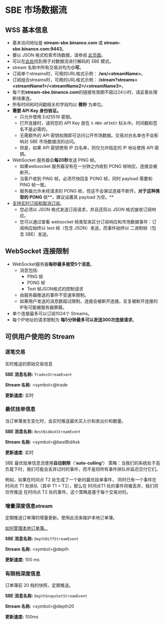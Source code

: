 # SBE 市场数据流

## WSS 基本信息

* 基本访问地址是 **stream-sbe.binance.com** 或 **stream-sbe.binance.com:9443**。
* 要以 JSON 格式检索市场数据，请参阅 [此页面](web-socket-streams_CN.md)。
* 可以在[此处](https://github.com/binance/binance-spot-api-docs/blob/master/sbe/schemas/stream_1_0.xml)找到用于对数据流进行解码的 SBE 模式。
* stream 名称中所有交易对均为**小写**。
* 订阅单个streams时，可用的URL格式示例： **/ws/\<streamName\>**。
* 订阅组合streams时，可用的URL格式示例： **/stream?streams=\<streamName1\>/\<streamName2\>/\<streamName3\>**。
* 每个到**stream-sbe.binance.com**的链接有效期不超过24小时，请妥善处理断线重连。
* 所有时间和时间戳相关的字段均以 **微秒** 为单位。
* **需要 API Key 身份验证。**
  * 只允许使用 Ed25519 密钥。
  * 打开连接时，请将您的 API Key 放在 `X-MBX-APIKEY` 标头中。时间戳和签名不是必需的。
  * 无需额外的 API 密钥权限即可访问公开市场数据。交易对白名单也不会影响对 SBE 市场数据流的访问。
  * 但是，如果 API 密钥使用 IP 白名单，则仅允许指定的 IP 地址使用 API 密钥。
* WebSocket 服务器会**每20秒**发送 PING 帧。
  * 如果websocket 服务器没有在一分钟之内收到 PONG 帧响应，连接会被断开。
  * 当客户收到 PING 帧，必须尽快回复 PONG 帧，同时 payload 需要和 PING  帧一致。
  * 服务器允许未经请求的 PONG 帧，但这不会保证连接不断开。**对于这种类型的 PONG** 帧**，建议设置其 payload 为空。**
* [支持实时订阅和取消订阅](web-socket-streams_CN.md#实时订阅/取消数据流)。
  * 您必须以 JSON 格式发送订阅请求，并且还将以 JSON 格式接收订阅响应。
  * 您可以通过查看 websocket 帧类型来区分订阅响应和市场数据事件：订阅响应始终以 text  帧（包含 JSON）发送，而事件始终以 二进制帧（包含 SBE）发送。

## WebSocket 连接限制

* WebSocket服务器**每秒最多接受5个消息**。
  * 消息包括:
    * PING 帧
    * PONG 帧
    * Text  帧JSON格式的控制请求
  * 由服务器推送的事件不受速率限制。
  * 如果用户发送的消息数超过限制，连接会被断开连接。反复被断开连接的IP有可能被服务器屏蔽。
* 单个连接最多可以订阅1024个 Streams。
* 每个IP地址的请求限制为 **每5分钟最多可以发送300次连接请求**。

## 可供用户使用的 Stream

### 逐笔交易

实时推送的原始交易信息

**SBE 消息名称:** `TradesStreamEvent`

**Stream 名称**: \<symbol\>@trade

**更新速度:** 实时

### 最优挂单信息

当订单簿发生变化时，会实时推送最优买入价和卖出价和数量。

**SBE 消息名称:** `BestBidAskStreamEvent`

**Stream 名称**: \<symbol\>@bestBidAsk

**更新速度**: 实时

SBE 最优挂单信息流使用**自动剔除**（’**auto-culling‘**） 策略：当我们的系统处于高负载下时，我们可能会丢弃过时的事件，而不是将所有事件排队并延迟交付它们。

例如，如果在时间点 T2 处生成了一个新的最优挂单事件， 同时已有一个事件在时间点 T1 处排队（其中 T1 \< T2），那么在 时间点T1 处的事件将被丢弃，我们将仅传推送 在时间点 T2 处的事件。这个策略是基于每个交易对的。

### 增量深度信息stream

定期推送订单簿的增量更新。使用此流来维护本地订单簿。

[如何管理本地订单簿。](web-socket-streams_CN.md#如何正确在本地维护一个order-book副本)

**SBE 消息名称:** `DepthDiffStreamEvent`

**Stream 名称**: \<symbol\>@depth

**更新速度:** 100 ms

### 有限档深度信息

订单簿前 20 档的快照，定期推送。

**SBE 消息名称:** `DepthSnapshotStreamEvent`

**Stream 名称**: \<symbol\>@depth20

**更新速度:** 100ms
